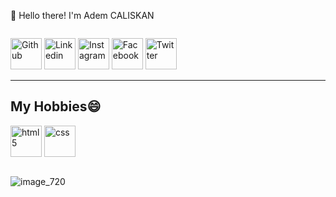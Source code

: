👋 Hello there! I'm Adem CALISKAN 

<a href="https://git.io/typing-svg"><img src="https://readme-typing-svg.demolab.com?font=Fira+Code&pause=1000&width=435&lines=Welcome+to+my+GITHUB++%F0%9F%91%8B" alt="" /></a>
<div>
<a href="https://github.com/caliskanadem"><img src="https://github.com/caliskanadem/projects.github.io/blob/main/homework/images/github.svg" alt="Github" style="width: 50px; display: inline-block;"></a>
<a href="https://https://www.linkedin.com/in/adem-caliskan-03177710a/"><img src="https://github.com/caliskanadem/projects.github.io/blob/main/homework/images/linkedin.svg" alt="Linkedin" style="width: 50px; display: inline-block;"></a>
<a href="https://www.instagram.com/adm.caliskan/"><img src="https://github.com/caliskanadem/projects.github.io/blob/main/homework/images/instagram.svg" alt="Instagram" style="width: 50px; display: inline-block;"></a>
  <a href="https://www.facebook.com/caliskanadm/"><img src="https://github.com/caliskanadem/projects.github.io/blob/main/homework/images/facebook.svg" alt="Facebook" style="width: 50px; display: inline-block;"></a>
  <a href="https://twitter.com/ad3mcalikan"><img src="https://github.com/caliskanadem/projects.github.io/blob/main/homework/images/twitter.svg" alt="Twitter" style="width: 50px; display: inline-block;"></a>
  
</div>
<hr>
<h2>My Hobbies😄</h3>
<img src="https://github.com/caliskanadem/projects.github.io/blob/main/homework/images/com-img/html5.svg" alt="html5" style="width: 50px; display: inline-block;">
<img src="https://github.com/caliskanadem/projects.github.io/blob/main/homework/images/com-img/css.svg" alt="css" style="width: 50px; display: inline-block;">



<img src="https://user-images.githubusercontent.com/5713670/87202985-820dcb80-c2b6-11ea-9f56-7ec461c497c3.gif" alt="" /></a>
<!--
**caliskanadem/caliskanadem** is a ✨ _special_ ✨ repository because its `README.md` (this file) appears on your GitHub profile.

Here are some ideas to get you started:

- 🔭 I’m currently working on ...
- 🌱 I’m currently learning ...
- 👯 I’m looking to collaborate on ...
- 🤔 I’m looking for help with ...
- 💬 Ask me about ...
- 📫 How to reach me: ...
- 😄 Pronouns: ...
- ⚡ Fun fact: ...
-->

![image_720](https://user-images.githubusercontent.com/119426518/204843432-aa450f2a-a11b-4bb9-b734-7e493d645fe3.png)

<!--
<p><h3><img src="https://raw.githubusercontent.com/innng/innng/master/assets/kyubey.gif" alt="" /></a> LINKS:</h3></p>
-->
